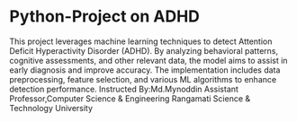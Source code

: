 # Python-Project on ADHD 
This project leverages machine learning techniques to detect Attention Deficit Hyperactivity Disorder (ADHD). By analyzing behavioral patterns, cognitive assessments, and other relevant data, the model aims to assist in early diagnosis and improve accuracy. The implementation includes data preprocessing, feature selection, and various ML algorithms to enhance detection performance.
Instructed By:Md.Mynoddin
Assistant Professor,Computer Science & Engineering 
Rangamati Science & Technology University

